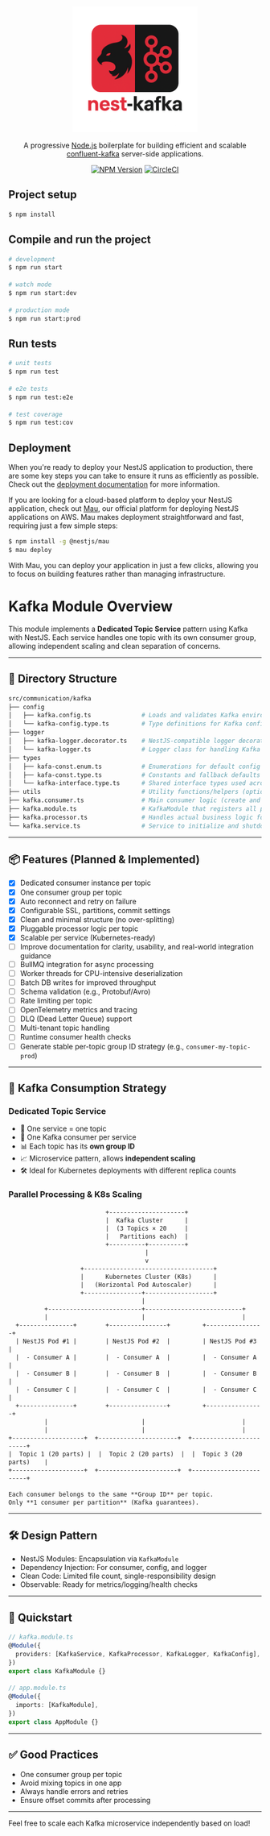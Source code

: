 <p align="center">
  <img src=".img/logo.png" width="250" alt="Nest Logo" /></a>
</p>

[circleci-image]: https://img.shields.io/circleci/build/github/nestjs/nest/master?token=abc123def456
[circleci-url]: https://circleci.com/gh/nestjs/nest

  <p align="center">A progressive <a href="http://nestjs.com" target="_blank">Node.js</a> boilerplate for building efficient and scalable <a href="https://www.confluent.io" target="_blank">confluent-kafka</a> server-side applications.</p>
    <p align="center">
<a href="https://www.npmjs.com/~nestjscore" target="_blank"><img src="https://img.shields.io/npm/v/@nestjs/core.svg" alt="NPM Version" /></a>
<a href="https://circleci.com/gh/nestjs/nest" target="_blank"><img src="https://img.shields.io/circleci/build/github/nestjs/nest/master" alt="CircleCI" /></a>
</p>
  <!--[![Backers on Open Collective](https://opencollective.com/nest/backers/badge.svg)](https://opencollective.com/nest#backer)
  [![Sponsors on Open Collective](https://opencollective.com/nest/sponsors/badge.svg)](https://opencollective.com/nest#sponsor)-->


## Project setup

```bash
$ npm install
```

## Compile and run the project

```bash
# development
$ npm run start

# watch mode
$ npm run start:dev

# production mode
$ npm run start:prod
```

## Run tests

```bash
# unit tests
$ npm run test

# e2e tests
$ npm run test:e2e

# test coverage
$ npm run test:cov
```

## Deployment

When you're ready to deploy your NestJS application to production, there are some key steps you can take to ensure it runs as efficiently as possible. Check out the [deployment documentation](https://docs.nestjs.com/deployment) for more information.

If you are looking for a cloud-based platform to deploy your NestJS application, check out [Mau](https://mau.nestjs.com), our official platform for deploying NestJS applications on AWS. Mau makes deployment straightforward and fast, requiring just a few simple steps:

```bash
$ npm install -g @nestjs/mau
$ mau deploy
```

With Mau, you can deploy your application in just a few clicks, allowing you to focus on building features rather than managing infrastructure.

# Kafka Module Overview

This module implements a **Dedicated Topic Service** pattern using Kafka with NestJS. Each service handles one topic with its own consumer group, allowing independent scaling and clean separation of concerns.

---

## 📁 Directory Structure

```bash
src/communication/kafka
├── config
│   ├── kafka.config.ts              # Loads and validates Kafka environment variables
│   └── kafka-config.type.ts         # Type definitions for Kafka configuration
├── logger
│   ├── kafka-logger.decorator.ts    # NestJS-compatible logger decorator for Kafka messages
│   └── kafka-logger.ts              # Logger class for handling Kafka logs and events
├── types
│   ├── kafa-const.enum.ts           # Enumerations for default config values
│   ├── kafa-const.type.ts           # Constants and fallback defaults
│   └── kafka-interface.type.ts      # Shared interface types used across Kafka consumers
├── utils                            # Utility functions/helpers (optional)
├── kafka.consumer.ts                # Main consumer logic (create and consume topic messages)
├── kafka.module.ts                  # KafkaModule that registers all providers
├── kafka.processor.ts               # Handles actual business logic for messages
└── kafka.service.ts                 # Service to initialize and shutdown Kafka consumer
```

---

## 📦 Features (Planned & Implemented)

- [x] Dedicated consumer instance per topic
- [x] One consumer group per topic
- [x] Auto reconnect and retry on failure
- [x] Configurable SSL, partitions, commit settings
- [x] Clean and minimal structure (no over-splitting)
- [x] Pluggable processor logic per topic
- [x] Scalable per service (Kubernetes-ready)
- [ ] Improve documentation for clarity, usability, and real-world integration guidance
- [ ] BullMQ integration for async processing
- [ ] Worker threads for CPU-intensive deserialization
- [ ] Batch DB writes for improved throughput
- [ ] Schema validation (e.g., Protobuf/Avro)
- [ ] Rate limiting per topic
- [ ] OpenTelemetry metrics and tracing
- [ ] DLQ (Dead Letter Queue) support
- [ ] Multi-tenant topic handling
- [ ] Runtime consumer health checks
- [ ] Generate stable per-topic group ID strategy (e.g., `consumer-my-topic-prod`)

---

## 🎯 Kafka Consumption Strategy

### **Dedicated Topic Service**

* 🧩 One service = one topic
* 🧵 One Kafka consumer per service
* 📊 Each topic has its **own group ID**
* 📈 Microservice pattern, allows **independent scaling**
* 🛠️ Ideal for Kubernetes deployments with different replica counts


### Parallel Processing & K8s Scaling

```
                           +---------------------+
                           |  Kafka Cluster      |
                           |  (3 Topics × 20     |
                           |   Partitions each)  |
                           +----------+----------+
                                      |
                                      v
                    +------------------------------------+
                    |      Kubernetes Cluster (K8s)      |
                    |   (Horizontal Pod Autoscaler)      |
                    +----------------+-------------------+
                                     |
          +--------------------------+---------------------------+
          |                          |                           |
  +---------------+        +----------------+         +----------------+
  | NestJS Pod #1 |        | NestJS Pod #2  |         | NestJS Pod #3  |
  |  - Consumer A |        |  - Consumer A  |         |  - Consumer A  |
  |  - Consumer B |        |  - Consumer B  |         |  - Consumer B  |
  |  - Consumer C |        |  - Consumer C  |         |  - Consumer C  |
  +---------------+        +----------------+         +----------------+
          |                          |                           |
          |                          |                           |
+--------------------+  +----------------------+  +------------------------+
|  Topic 1 (20 parts) |  |  Topic 2 (20 parts)  |  |  Topic 3 (20 parts)    |
+--------------------+  +----------------------+  +------------------------+

Each consumer belongs to the same **Group ID** per topic.
Only **1 consumer per partition** (Kafka guarantees).
```

---

## 🛠️ Design Pattern

* NestJS Modules: Encapsulation via `KafkaModule`
* Dependency Injection: For consumer, config, and logger
* Clean Code: Limited file count, single-responsibility design
* Observable: Ready for metrics/logging/health checks

---

## 🚀 Quickstart

```ts
// kafka.module.ts
@Module({
  providers: [KafkaService, KafkaProcessor, KafkaLogger, KafkaConfig],
})
export class KafkaModule {}

// app.module.ts
@Module({
  imports: [KafkaModule],
})
export class AppModule {}
```

---

## ✅ Good Practices

* One consumer group per topic
* Avoid mixing topics in one app
* Always handle errors and retries
* Ensure offset commits after processing

---

Feel free to scale each Kafka microservice independently based on load!
